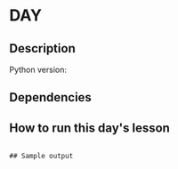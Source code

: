 
# DAY 

## Description

Python version: 

## Dependencies

## How to run this day's lesson
```

## Sample output
```
